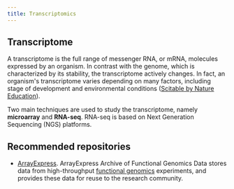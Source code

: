 ```yaml
---
title: Transcriptomics
---
```


## Transcriptome
A transcriptome is the full range of messenger RNA, or mRNA, molecules expressed by an organism. In contrast with the genome, which is characterized by its stability, the transcriptome actively changes. In fact, an organism's transcriptome varies depending on many factors, including stage of development and environmental conditions ([Scitable by Nature Education](https://www.nature.com/scitable/definition/transcriptome-296/)).

Two main techniques are used to study the transcriptome, namely **microarray** and **RNA-seq**. RNA-seq is based on Next Generation Sequencing (NGS) platforms.

## Recommended repositories
* [ArrayExpress](arrayexpress).
ArrayExpress Archive of Functional Genomics Data stores data from high-throughput [functional genomics](https://www.ebi.ac.uk/training/online/course/functional-genomics-introduction-embl-ebi-resource/what-functional-genomics-1) experiments, and provides these data for reuse to the research community.
